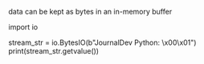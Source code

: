 data can be kept as bytes
    in an in-memory buffer


import io

stream_str = io.BytesIO(b"JournalDev Python: \x00\x01")
print(stream_str.getvalue())
